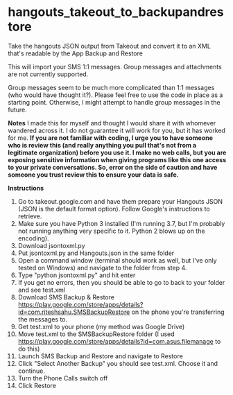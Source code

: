 # hangouts_takeout_to_backupandrestore
Take the hangouts JSON output from Takeout and convert it to an XML that's readable by the App Backup and Restore

This will import your SMS 1:1 messages. Group messages and attachments are not currently supported.

Group messages seem to be much more complicated than 1:1 messages (who would have thought it?). Please feel free to use the code in place as a starting point. Otherwise, I might attempt to handle group messages in the future.

**Notes**
I made this for myself and thought I would share it with whomever wandered across it. I do not guarantee it will work for you, but it has worked for me. **If you are not familiar with coding, I urge you to have someone who is review this (and really anything you pull that's not from a legitimate organization) before you use it. I make no web calls, but you are exposing sensitive information when giving programs like this one access to your private conversations. So, error on the side of caution and have someone you trust review this to ensure your data is safe.**

**Instructions**
1. Go to takeout.google.com and have them prepare your Hangouts JSON (JSON is the default format option). Follow Google's instructions to retrieve.
2. Make sure you have Python 3 installed (I'm running 3.7, but I'm probably not running anything very specific to it. Python 2 blows up on the encoding).
3. Download jsontoxml.py
4. Put jsontoxml.py and Hangouts.json in the same folder 
5. Open a command window (terminal should work as well, but I've only tested on Windows) and navigate to the folder from step 4.
6. Type "python jsontoxml.py" and hit enter
7. If you get no errors, then you should be able to go to back to your folder and see test.xml
8. Download SMS Backup & Restore https://play.google.com/store/apps/details?id=com.riteshsahu.SMSBackupRestore on the phone you're transferring the messages to.
9. Get test.xml to your phone (my method was Google Drive)
10. Move test.xml to the SMSBackupRestore folder (I used https://play.google.com/store/apps/details?id=com.asus.filemanage to do this)
11. Launch SMS Backup and Restore and navigate to Restore
12. Click "Select Another Backup" you should see test.xml. Choose it and continue.
13. Turn the Phone Calls switch off
14. Click Restore
